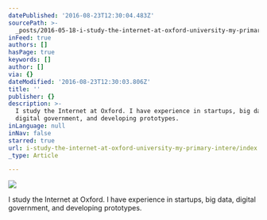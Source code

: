 ```yaml
---
datePublished: '2016-08-23T12:30:04.483Z'
sourcePath: >-
  _posts/2016-05-18-i-study-the-internet-at-oxford-university-my-primary-intere.md
inFeed: true
authors: []
hasPage: true
keywords: []
author: []
via: {}
dateModified: '2016-08-23T12:30:03.806Z'
title: ''
publisher: {}
description: >-
  I study the Internet at Oxford. I have experience in startups, big data,
  digital government, and developing prototypes.
inLanguage: null
inNav: false
starred: true
url: i-study-the-internet-at-oxford-university-my-primary-intere/index.html
_type: Article

---
```

![](https://the-grid-user-content.s3-us-west-2.amazonaws.com/55145b8c-272c-436a-b171-ef0b35c78816.jpg)

I study the Internet at Oxford. I have experience in startups, big data, digital government, and developing prototypes.